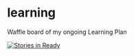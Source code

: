learning
========

Waffle board of my ongoing Learning Plan

[![Stories in Ready](https://badge.waffle.io/ChronicD/learning.png?label=ready&title=Ready)](http://waffle.io/ChronicD/learning)
